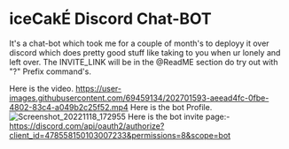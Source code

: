 # iceCakÉ Discord Chat-BOT
It's a chat-bot which took me for a couple of month's to deployy it over discord which does pretty good stuff like taking to you when ur lonely and left over. The INVITE_LINK will be in the @ReadME section do try out with "?" Prefix command's.

Here is the video.
https://user-images.githubusercontent.com/69459134/202701593-aeead4fc-0fbe-4802-83c4-a049b2c25f52.mp4
Here is the bot Profile.
![Screenshot_20221118_172955](https://user-images.githubusercontent.com/69459134/202701554-b4830a22-cc46-4458-867c-1e2c2d848d37.png)
Here is the bot invite page:- 
https://discord.com/api/oauth2/authorize?client_id=478558150103007233&permissions=8&scope=bot

